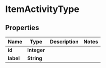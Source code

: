 
# ItemActivityType

## Properties
Name | Type | Description | Notes
------------ | ------------- | ------------- | -------------
**id** | **Integer** |  | 
**label** | **String** |  | 



